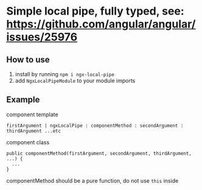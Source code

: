 # Simple local pipe, fully typed, see: https://github.com/angular/angular/issues/25976

## How to use

1. install by running `npm i ngx-local-pipe`
2. add `NgxLocalPipeModule` to your module imports

## Example

component template
```
firstArgument | ngxLocalPipe : componentMethod : secondArgument : thirdArgument ...etc
```

component class
```
public componentMethod(firstArgument, secondArgument, thirdArgument, ...) {
  ...
}
```
componentMethod should be a pure function, do not use `this` inside
